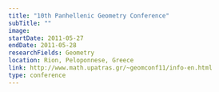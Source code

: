 ```yaml
---
title: "10th Panhellenic Geometry Conference"
subTitle: ""
image:
startDate: 2011-05-27
endDate: 2011-05-28
researchFields: Geometry
location: Rion, Peloponnese, Greece
link: http://www.math.upatras.gr/~geomconf11/info-en.html
type: conference
---
```

